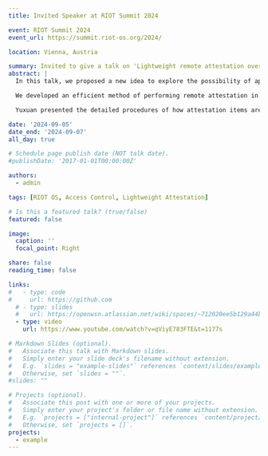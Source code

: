 ```yaml
---
title: Invited Speaker at RIOT Summit 2024

event: RIOT Summit 2024
event_url: https://summit.riot-os.org/2024/ 

location: Vienna, Austria

summary: Invited to give a talk on 'Lightweight remote attestation over EDHOC for constrained IoT devices' at RIOT Summit 2024.
abstract: | 
  In this talk, we proposed a new idea to explore the possibility of applying remote attestation on ecosystems such as RIOT OS. The talk is based on an Internet-Draft published at the IETF LAKE working group, which is named 'Remote attestation over EDHOC'.<br><br>

  We developed an efficient method of performing remote attestation in parallel with network access authentication, utilizing a newly standardized key exchange protocol named Ephemeral Diffie-Hellman Over COSE (EDHOC). EDHOC is very compact and lightweight, making it suitable for constrained environments. Remote attestation is a security service that remotely verifies and confirms the integrity and trustworthiness of devices. One use case, and the focus of our current implementation on a micro-robot, is the onboarding check process, where a constrained IoT device must prove its trustworthiness to establish a level of trust on a remote server and gain network access.<br><br>

  Yuxuan presented the detailed procedures of how attestation items are carried as external authentication data over the EDHOC protocol to achieve attestation in parallel with network authentication. Additionally, an open discussion on the applicability of this approach for RIOT OS was included.

date: '2024-09-05'
date_end: '2024-09-07'
all_day: true

# Schedule page publish date (NOT talk date).
#publishDate: '2017-01-01T00:00:00Z'

authors:
  - admin

tags: [RIOT OS, Access Control, Lightweight Attestation]

# Is this a featured talk? (true/false)
featured: false

image:
  caption: ''
  focal_point: Right

share: false
reading_time: false

links:
#   - type: code
#     url: https://github.com
  # - type: slides
  #   url: https://openwsn.atlassian.net/wiki/spaces/~712020ee5b129a44b54c67a172544eca851fe6/pages/2716008455/RIOT+Summit+2024 
  - type: video
    url: https://www.youtube.com/watch?v=qViyE783FTE&t=1177s 

# Markdown Slides (optional).
#   Associate this talk with Markdown slides.
#   Simply enter your slide deck's filename without extension.
#   E.g. `slides = "example-slides"` references `content/slides/example-slides.md`.
#   Otherwise, set `slides = ""`.
#slides: ""

# Projects (optional).
#   Associate this post with one or more of your projects.
#   Simply enter your project's folder or file name without extension.
#   E.g. `projects = ["internal-project"]` references `content/project/deep-learning/index.md`.
#   Otherwise, set `projects = []`.
projects:
  - example
---
```

<!-- > [!NOTE]
> Click on the **Slides** button above to view the built-in slides feature.

Slides can be added in a few ways:

- **Create** slides using Hugo Blox Builder's [_Slides_](https://docs.hugoblox.com/reference/content-types/) feature and link using the `slides` parameter in the front matter of the talk file
- **Upload** an existing slide deck to this page bundle and link it using `links: [{ type: slides, url: path/to/file } ]` in front matter
- **Embed** your slides (e.g. Google Slides) or presentation video on this page using [shortcodes](https://docs.hugoblox.com/reference/markdown/).

Further event details, including [page elements](https://docs.hugoblox.com/reference/markdown/) such as image galleries, can be added to the body of this page. -->
